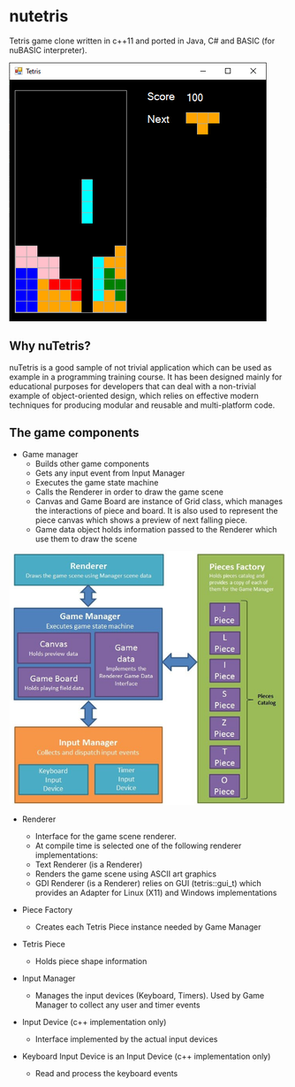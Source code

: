 # nutetris
Tetris game clone written in c++11 and ported in Java, C# and BASIC (for nuBASIC interpreter).

![nuTetris - C# version](images/Tetris.png)

## Why nuTetris?
nuTetris is a good sample of not trivial application which can be used as example in a programming training course.
It has been designed mainly for educational purposes for developers that can deal with a non-trivial example of object-oriented design, which relies on effective modern techniques for producing modular and reusable and multi-platform code.

## The game components
- Game manager 
  - Builds other game components 
  - Gets any input event from Input Manager 
  - Executes the game state machine 
  - Calls the Renderer in order to draw the game scene 
  - Canvas and Game Board are instance of Grid class, which manages the interactions of piece and board. 
    It is also used to represent the piece canvas which shows a preview of next falling piece.
  - Game data object holds information passed to the Renderer which use them to draw the scene
  
![nuTetris components](images/tetrismodules.jpg)

- Renderer
  - Interface for the game scene renderer.
  - At compile time is selected one of the following renderer implementations: 
  - Text Renderer (is a Renderer) 
  - Renders the game scene using ASCII art graphics 
  - GDI Renderer (is a Renderer) relies on GUI (tetris::gui_t) which provides an Adapter for Linux (X11) and Windows implementations
  
- Piece Factory
  - Creates each Tetris Piece instance needed by Game Manager 
  
- Tetris Piece
  - Holds piece shape information
  
- Input Manager 
  - Manages the input devices (Keyboard, Timers).
  Used by Game Manager to collect any user and timer events 
  
- Input Device (c++ implementation only)
  - Interface implemented by the actual input devices 
  
- Keyboard Input Device is an Input Device (c++ implementation only) 
  - Read and process the keyboard events
 
